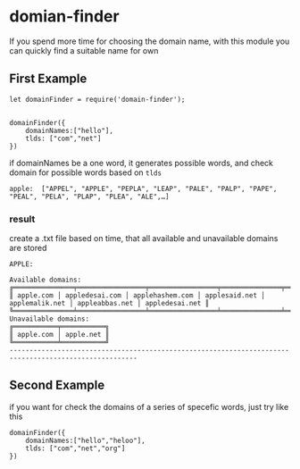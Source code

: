 # domian-finder


If you spend more time for choosing the domain name, with this module you can quickly find a suitable name for own

## First Example ##

```
let domainFinder = require('domain-finder');


domainFinder({
    domainNames:["hello"],
    tlds: ["com","net"]
})
```

if domainNames be a one word, it generates possible words, and check domain for possible words based on `tlds`
```
apple:  ["APPEL", "APPLE", "PEPLA", "LEAP", "PALE", "PALP", "PAPE", "PEAL", "PELA", "PLAP", "PLEA", "ALE",…]
```
### result ####
create a .txt file based on time, that all available and unavailable domains are stored

```
APPLE:

Available domains:
╔═══════════════╤═════════════════╤═════════════════╤═══════════════╤════════════════╤═════════════════╤═════════════════╗
║ apple.com │ appledesai.com │ applehashem.com │ applesaid.net │ applemalik.net │ appleabbas.net │ appledesai.net ║
╚═══════════════╧═════════════════╧═════════════════╧═══════════════╧════════════════╧═════════════════╧═════════════════╝
Unavailable domains:
╔═══════════╤═══════════╗
║ apple.com │ apple.net ║
╚═══════════╧═══════════╝
------------------------------------------------------------------------------------------------------
````

## Second Example ##

if you want for check the domains of a series of specefic words, just try like this

```
domainFinder({
    domainNames:["hello","heloo"],
    tlds: ["com","net","org"]
})

```


